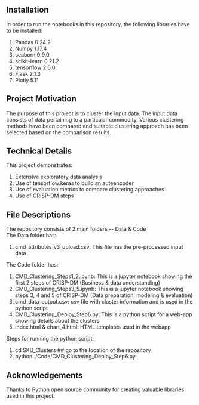 ## Installation ##
In order to run the notebooks in this repository, the following libraries have to be installed:
1) Pandas 0.24.2
2) Numpy 1.17.4
3) seaborn 0.9.0
4) scikit-learn 0.21.2
5) tensorflow 2.6.0
6) Flask 2.1.3
7) Plotly 5.11

## Project Motivation ##
The purpose of this project is to cluster the input data. The input data consists of data pertaining to a particular commodity. Various clustering methods have been compared and suitable clustering approach has been selected based on the comparison results. 

## Technical Details ##
This project demonstrates:
1) Extensive exploratory data analysis
2) Use of tensorflow.keras to build an auteencoder
3) Use of evaluation metrics to compare clustering approaches
4) Use of CRISP-DM steps

## File Descriptions ##
The repository consists of 2 main folders -- Data & Code </br>
The Data folder has:
1) cmd_attributes_v3_upload.csv: This file has the pre-processed input data

The Code folder has:
1) CMD_Clustering_Steps1_2.ipynb: This is a jupyter notebook showing the first 2 steps of CRISP-DM (Business & data understanding)
2) CMD_Clustering_Steps3_5.ipynb: This is a jupyter notebook showing steps 3, 4 and 5 of CRISP-DM (Data preparation, modeling & evaluation)
3) cmd_data_output.csv: csv file with cluster information and is used in the python script
4) CMD_Clustering_Deploy_Step6.py: This is a python script for a web-app showing details about the clusters
5) index.html & chart_4.html: HTML templates used in the webapp

Steps for running the python script:
1) cd SKU_Clusters ## go to the location of the repository </br>
2) python ./Code/CMD_Clustering_Deploy_Step6.py

## Acknowledgements ##
Thanks to Python open source community for creating valuable libraries used in this project. <br>
